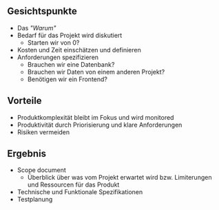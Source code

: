 ## Gesichtspunkte
- Das *"Warum"*
- Bedarf für das Projekt wird diskutiert
	- Starten wir von 0?
- Kosten und Zeit einschätzen und definieren
- Anforderungen spezifizieren
	- Brauchen wir eine Datenbank?
	- Brauchen wir Daten von einem anderen Projekt?
	- Benötigen wir ein Frontend?

## Vorteile
- Produktkomplexität bleibt im Fokus und wird monitored
- Produktivität durch Priorisierung und klare Anforderungen
- Risiken vermeiden

## Ergebnis
- Scope document
	- Überblick über was vom Projekt erwartet wird bzw. Limiterungen und Ressourcen für das Produkt
- Technische und Funktionale Spezifikationen
- Testplanung